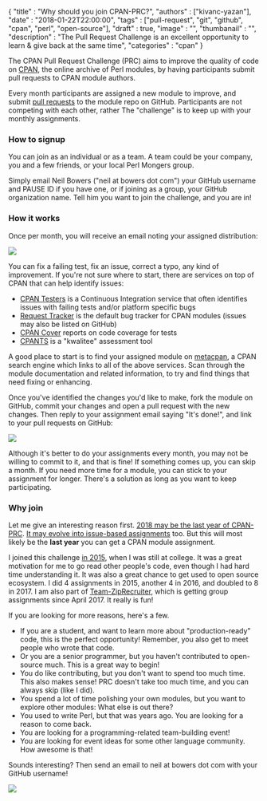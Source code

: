 
  {
    "title"       : "Why should you join CPAN-PRC?",
    "authors"     : ["kivanc-yazan"],
    "date"        : "2018-01-22T22:00:00",
    "tags"        : ["pull-request", "git", "github", "cpan", "perl", "open-source"],
    "draft"       : true,
    "image"       : "",
    "thumbanail"  : "",
    "description" : "The Pull Request Challenge is an excellent opportunity to learn & give back at the same time",
    "categories"  : "cpan"
  }

The CPAN Pull Request Challenge (PRC) aims to improve the quality of code on [CPAN](https://www.cpan.org/), the online archive of Perl modules, by having participants submit pull requests to CPAN module authors.

Every month participants are assigned a new module to improve, and submit [pull requests](https://help.github.com/articles/about-pull-requests/) to the module repo on GitHub. Participants are not competing with each other, rather The "challenge" is to keep up with your monthly assignments.

### How to signup

You can join as an individual or as a team. A team could be your company, you and a few friends, or your local Perl Mongers group.

Simply email Neil Bowers ("neil at bowers dot com") your GitHub username and PAUSE ID if you have one, or if joining as a group, your GitHub organization name. Tell him you want to join the challenge, and you are in!

### How it works

Once per month, you will receive an email noting your assigned distribution:

![](/images/why-should-you-join-cpan-prc/pr-assignment.png)

You can fix a failing test, fix an issue, correct a typo, any kind of improvement. If you're not sure where to start, there are services on top of CPAN that can help identify issues:

* [CPAN Testers](http://cpantesters.org/) is a Continuous Integration service that often identifies issues with failing tests and/or platform specific bugs
* [Request Tracker](https://rt.cpan.org/) is the default bug tracker for CPAN modules (issues may also be listed on GitHub)
* [CPAN Cover](http://cpancover.com) reports on code coverage for tests
* [CPANTS](https://cpants.cpanauthors.org/) is a "kwalitee" assessment tool

A good place to start is to find your assigned module on [metacpan](https://metacpan.org), a CPAN search engine which links to all of the above services. Scan through the module documentation and related information, to try and find things that need fixing or enhancing.

Once you've identified the changes you'd like to make, fork the module on GitHub, commit your changes and open a pull request with the new changes. Then reply to your assignment email saying "It's done!", and link to your pull requests on GitHub:

![](/images/why-should-you-join-cpan-prc/pr-done.png)

Although it's better to do your assignments every month, you may not be willing to commit to it, and that is fine! If something comes up, you can skip a month. If you need more time for a module, you can stick to your assignment for longer. There's a solution as long as you want to keep participating.

### Why join

Let me give an interesting reason first. [2018 may be the last year of CPAN-PRC](http://neilb.org/2018/01/01/cpan-prc-2018.html). [It may evolve into issue-based assignments](http://neilb.org/2018/01/06/what-after-prc.html) too. But this will most likely be the **last year** you can get a CPAN module assignment.

I joined this challenge [in 2015](https://kyzn.org/2015-01-17-cpan-pr-challenge-012015.html), when I was still at college. It was a great motivation for me to go read other people's code, even though  I had hard time understanding it. It was also a great chance to get used to open source ecosystem. I did 4 assignments in 2015, another 4 in 2016, and doubled to 8 in 2017. I am also part of [Team-ZipRecruiter](https://github.com/ziprecruiter), which is getting group assignments since April 2017. It really is fun!

If you are looking for more reasons, here's a few.

- If you are a student, and want to learn more about "production-ready" code, this is the perfect opportunity! Remember, you also get to meet people who wrote that code. 
- Or you are a senior programmer, but you haven't contributed to open-source much. This is a great way to begin!
- You do like contributing, but you don't want to spend too much time. This also makes sense! PRC doesn't take too much time, and you can always skip (like I did).
- You spend a lot of time polishing your own modules, but you want to explore other modules: What else is out there? 
- You used to write Perl, but that was years ago. You are looking for a reason to come back.
- You are looking for a programming-related team-building event!
- You are looking for event ideas for some other language community. How awesome is that!

Sounds interesting? Then send an email to neil at bowers dot com with your GitHub username!

![](/images/why-should-you-join-cpan-prc/pr-merged.png)
